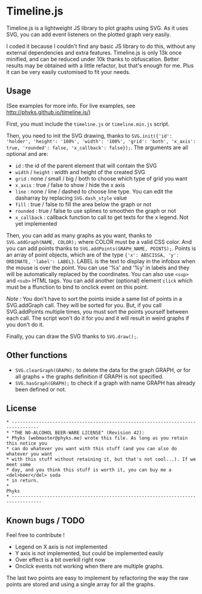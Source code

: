 Timeline.js
===========


Timeline.js is a lightweight JS library to plot graphs using SVG. As it uses SVG, you can add event listeners on the plotted graph very easily.

I coded it because I couldn't find any basic JS library to do this, without any external dependencies and extra features. Timeline.js is only 13k once minified, and can be reduced under 10k thanks to obfuscation. Better results may be obtained with a little refactor, but that's enough for me. Plus it can be very easily customised to fit your needs.

## Usage

(See examples for more info. For live examples, see http://phyks.github.io/timeline.js/)


First, you must include the `timeline.js` or `timeline.min.js` script.

Then, you need to init the SVG drawing, thanks to `SVG.init({'id': 'holder', 'height': '100%', 'width': '100%', 'grid': 'both', 'x_axis': true, 'rounded': false, 'x_callback': false});`. The arguments are all optional and are:
* `id` : the id of the parent element that will contain the SVG
* `width` / `height` : width and height of the created SVG
* `grid` : none / small / big / both to choose which type of grid you want
* `x_axis` : true / false to show / hide the x axis
* `line` : none / line / dashed to choose line type. You can edit the dasharray by replacing `SVG.dash_style` value
* `fill` : true / false to fill the area below the graph or not
* `rounded` : true / false to use splines to smoothen the graph or not
* `x_callback` : callback function to call to get texts for the x legend. Not yet implemented

Then, you can add as many graphs as you want, thanks to `SVG.addGraph(NAME, COLOR);` where COLOR must be a valid CSS color.
And you can add points thanks to `SVG.addPoints(GRAPH_NAME, POINTS);`. Points is an array of point objects, which are of the type `{'x': ABSCISSA, 'y': ORDINATE, 'label': LABEL}`. LABEL is the text to display in the infobox when the mouse is over the point. You can use '%x' and '%y' in labels and they will be automatically replaced by the coordinates. You can also use `<sup>` and `<sub>` HTML tags. You can add another (optional) element `click` which must be a ffunction to bind to onclick event on this point.

_Note_ : You don't have to sort the points inside a same list of points in a SVG.addGraph call. They will be sorted for you. But, if you call SVG.addPoints multiple times, you must sort the points yourself between each call. The script won't do it for you and it will result in weird graphs if you don't do it.

Finally, you can draw the SVG thanks to `SVG.draw();`.

## Other functions

* `SVG.clearGraph(GRAPH);` to delete the data for the graph GRAPH, or for all graphs + the graphs definition if GRAPH is not specified.
* `SVG.hasGraph(GRAPH);` to check if a graph with name GRAPH has already been defined or not.

## License

```
* --------------------------------------------------------------------------------
* "THE NO-ALCOHOL BEER-WARE LICENSE" (Revision 42):
* Phyks (webmaster@phyks.me) wrote this file. As long as you retain this notice you
* can do whatever you want with this stuff (and you can also do whatever you want
* with this stuff without retaining it, but that's not cool...). If we meet some 
* day, and you think this stuff is worth it, you can buy me a <del>beer</del> soda 
* in return.
*																		Phyks
* ---------------------------------------------------------------------------------
```

## Known bugs / TODO

Feel free to contribute !

* Legend on X axis is not implemented
* Y axis is not implemented, but could be implemented easily
* Over effect is a bit overkill right now
* Onclick events not working when there are multiple graphs.

The last two points are easy to implement by refactoring the way the raw points are stored and using a single array for all the graphs.
